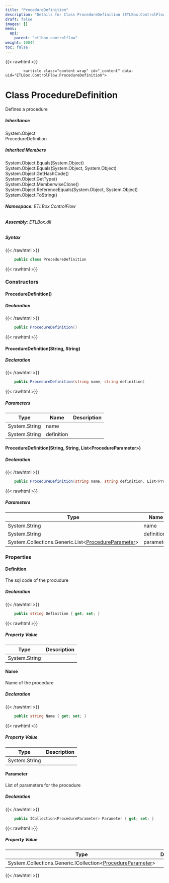 ```yaml
---
title: "ProcedureDefinition"
description: "Details for Class ProcedureDefinition (ETLBox.ControlFlow)"
draft: false
images: []
menu:
  api:
    parent: "etlbox.controlflow"
weight: 10044
toc: false
---
```


{{< rawhtml >}}

            <article class="content wrap" id="_content" data-uid="ETLBox.ControlFlow.ProcedureDefinition">
  <h1 id="ETLBox_ControlFlow_ProcedureDefinition" data-uid="ETLBox.ControlFlow.ProcedureDefinition" class="text-break">Class ProcedureDefinition
  </h1>
  <div class="markdown level0 summary"><p>Defines a procedure</p>
</div>
  <div class="markdown level0 conceptual"></div>
  <div class="inheritance">
    <h5>Inheritance</h5>
    <div class="level0"><span class="xref">System.Object</span></div>
    <div class="level1"><span class="xref">ProcedureDefinition</span></div>
  </div>
  <div class="inheritedMembers">
    <h5>Inherited Members</h5>
    <div>
      <span class="xref">System.Object.Equals(System.Object)</span>
    </div>
    <div>
      <span class="xref">System.Object.Equals(System.Object, System.Object)</span>
    </div>
    <div>
      <span class="xref">System.Object.GetHashCode()</span>
    </div>
    <div>
      <span class="xref">System.Object.GetType()</span>
    </div>
    <div>
      <span class="xref">System.Object.MemberwiseClone()</span>
    </div>
    <div>
      <span class="xref">System.Object.ReferenceEquals(System.Object, System.Object)</span>
    </div>
    <div>
      <span class="xref">System.Object.ToString()</span>
    </div>
  </div>
<h6><strong>Namespace</strong>: ETLBox.ControlFlow</h6>
  <h6><strong>Assembly</strong>: ETLBox.dll</h6>
  <h5 id="ETLBox_ControlFlow_ProcedureDefinition_syntax">Syntax</h5>
{{< /rawhtml >}}

```C#
    public class ProcedureDefinition
```

{{< rawhtml >}}
  <h3 id="constructors">Constructors
  </h3>
  <a id="ETLBox_ControlFlow_ProcedureDefinition__ctor_" data-uid="ETLBox.ControlFlow.ProcedureDefinition.#ctor*"></a>
  <h4 id="ETLBox_ControlFlow_ProcedureDefinition__ctor" data-uid="ETLBox.ControlFlow.ProcedureDefinition.#ctor">ProcedureDefinition()</h4>
  <div class="markdown level1 summary"></div>
  <div class="markdown level1 conceptual"></div>
  <h5 class="decalaration">Declaration</h5>
{{< /rawhtml >}}

```C#
    public ProcedureDefinition()
```

{{< rawhtml >}}
  <a id="ETLBox_ControlFlow_ProcedureDefinition__ctor_" data-uid="ETLBox.ControlFlow.ProcedureDefinition.#ctor*"></a>
  <h4 id="ETLBox_ControlFlow_ProcedureDefinition__ctor_System_String_System_String_" data-uid="ETLBox.ControlFlow.ProcedureDefinition.#ctor(System.String,System.String)">ProcedureDefinition(String, String)</h4>
  <div class="markdown level1 summary"></div>
  <div class="markdown level1 conceptual"></div>
  <h5 class="decalaration">Declaration</h5>
{{< /rawhtml >}}

```C#
    public ProcedureDefinition(string name, string definition)
```

{{< rawhtml >}}
  <h5 class="parameters">Parameters</h5>
  <table class="table table-bordered table-striped table-condensed">
    <thead>
      <tr>
        <th>Type</th>
        <th>Name</th>
        <th>Description</th>
      </tr>
    </thead>
    <tbody>
      <tr>
        <td><span class="xref">System.String</span></td>
        <td><span class="parametername">name</span></td>
        <td></td>
      </tr>
      <tr>
        <td><span class="xref">System.String</span></td>
        <td><span class="parametername">definition</span></td>
        <td></td>
      </tr>
    </tbody>
  </table>
  <a id="ETLBox_ControlFlow_ProcedureDefinition__ctor_" data-uid="ETLBox.ControlFlow.ProcedureDefinition.#ctor*"></a>
  <h4 id="ETLBox_ControlFlow_ProcedureDefinition__ctor_System_String_System_String_System_Collections_Generic_List_ETLBox_ControlFlow_ProcedureParameter__" data-uid="ETLBox.ControlFlow.ProcedureDefinition.#ctor(System.String,System.String,System.Collections.Generic.List{ETLBox.ControlFlow.ProcedureParameter})">ProcedureDefinition(String, String, List&lt;ProcedureParameter&gt;)</h4>
  <div class="markdown level1 summary"></div>
  <div class="markdown level1 conceptual"></div>
  <h5 class="decalaration">Declaration</h5>
{{< /rawhtml >}}

```C#
    public ProcedureDefinition(string name, string definition, List<ProcedureParameter> parameter)
```

{{< rawhtml >}}
  <h5 class="parameters">Parameters</h5>
  <table class="table table-bordered table-striped table-condensed">
    <thead>
      <tr>
        <th>Type</th>
        <th>Name</th>
        <th>Description</th>
      </tr>
    </thead>
    <tbody>
      <tr>
        <td><span class="xref">System.String</span></td>
        <td><span class="parametername">name</span></td>
        <td></td>
      </tr>
      <tr>
        <td><span class="xref">System.String</span></td>
        <td><span class="parametername">definition</span></td>
        <td></td>
      </tr>
      <tr>
        <td><span class="xref">System.Collections.Generic.List</span>&lt;<a class="xref" href="/api/etlbox.controlflow/procedureparameter">ProcedureParameter</a>&gt;</td>
        <td><span class="parametername">parameter</span></td>
        <td></td>
      </tr>
    </tbody>
  </table>
  <h3 id="properties">Properties
  </h3>
  <a id="ETLBox_ControlFlow_ProcedureDefinition_Definition_" data-uid="ETLBox.ControlFlow.ProcedureDefinition.Definition*"></a>
  <h4 id="ETLBox_ControlFlow_ProcedureDefinition_Definition" data-uid="ETLBox.ControlFlow.ProcedureDefinition.Definition">Definition</h4>
  <div class="markdown level1 summary"><p>The sql code of the procudure</p>
</div>
  <div class="markdown level1 conceptual"></div>
  <h5 class="decalaration">Declaration</h5>
{{< /rawhtml >}}

```C#
    public string Definition { get; set; }
```

{{< rawhtml >}}
  <h5 class="propertyValue">Property Value</h5>
  <table class="table table-bordered table-striped table-condensed">
    <thead>
      <tr>
        <th>Type</th>
        <th>Description</th>
      </tr>
    </thead>
    <tbody>
      <tr>
        <td><span class="xref">System.String</span></td>
        <td></td>
      </tr>
    </tbody>
  </table>
  <a id="ETLBox_ControlFlow_ProcedureDefinition_Name_" data-uid="ETLBox.ControlFlow.ProcedureDefinition.Name*"></a>
  <h4 id="ETLBox_ControlFlow_ProcedureDefinition_Name" data-uid="ETLBox.ControlFlow.ProcedureDefinition.Name">Name</h4>
  <div class="markdown level1 summary"><p>Name of the procedure</p>
</div>
  <div class="markdown level1 conceptual"></div>
  <h5 class="decalaration">Declaration</h5>
{{< /rawhtml >}}

```C#
    public string Name { get; set; }
```

{{< rawhtml >}}
  <h5 class="propertyValue">Property Value</h5>
  <table class="table table-bordered table-striped table-condensed">
    <thead>
      <tr>
        <th>Type</th>
        <th>Description</th>
      </tr>
    </thead>
    <tbody>
      <tr>
        <td><span class="xref">System.String</span></td>
        <td></td>
      </tr>
    </tbody>
  </table>
  <a id="ETLBox_ControlFlow_ProcedureDefinition_Parameter_" data-uid="ETLBox.ControlFlow.ProcedureDefinition.Parameter*"></a>
  <h4 id="ETLBox_ControlFlow_ProcedureDefinition_Parameter" data-uid="ETLBox.ControlFlow.ProcedureDefinition.Parameter">Parameter</h4>
  <div class="markdown level1 summary"><p>List of parameters for the procedure</p>
</div>
  <div class="markdown level1 conceptual"></div>
  <h5 class="decalaration">Declaration</h5>
{{< /rawhtml >}}

```C#
    public ICollection<ProcedureParameter> Parameter { get; set; }
```

{{< rawhtml >}}
  <h5 class="propertyValue">Property Value</h5>
  <table class="table table-bordered table-striped table-condensed">
    <thead>
      <tr>
        <th>Type</th>
        <th>Description</th>
      </tr>
    </thead>
    <tbody>
      <tr>
        <td><span class="xref">System.Collections.Generic.ICollection</span>&lt;<a class="xref" href="/api/etlbox.controlflow/procedureparameter">ProcedureParameter</a>&gt;</td>
        <td></td>
      </tr>
    </tbody>
  </table>

{{< /rawhtml >}}
